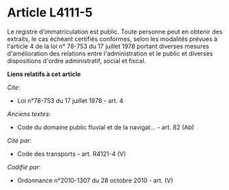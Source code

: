 # Article L4111-5

Le registre d'immatriculation est public. Toute personne peut en obtenir des extraits, le cas échéant certifiés conformes,
selon les modalités prévues à l'article 4 de la loi n° 78-753 du 17 juillet 1978 portant diverses mesures d'amélioration des
relations entre l'administration et le public et diverses dispositions d'ordre administratif, social et fiscal.

**Liens relatifs à cet article**

_Cite_:

  - Loi n°78-753 du 17 juillet 1978 - art. 4

_Anciens textes_:

  - Code du domaine public fluvial et de la navigat... - art. 82 (Ab)

_Cité par_:

  - Code des transports - art. R4121-4 (V)

_Codifié par_:

  - Ordonnance n°2010-1307 du 28 octobre 2010 - art. (V)
